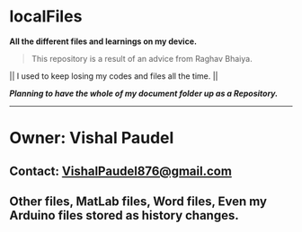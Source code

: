 # localFiles
**All the different files and learnings on my device.**

> This repository is a result of an advice from Raghav Bhaiya.

|| I used to keep losing my codes and files all the time. ||

***Planning to have the whole of my document folder up as a Repository.***

---
# Owner: Vishal Paudel
## Contact: <VishalPaudel876@gmail.com>

Other files, MatLab files, Word files, Even my Arduino files stored as history changes.
---
